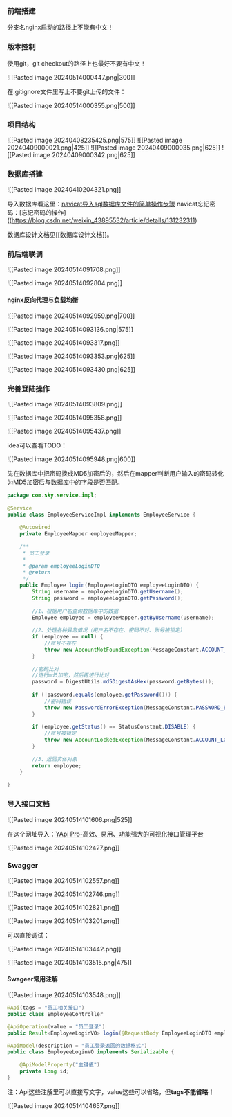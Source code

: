 ### 前端搭建

分支名nginx启动的路径上不能有中文！

### 版本控制

使用git，git checkout的路径上也最好不要有中文！

![[Pasted image 20240514000447.png|300]]

在.gitignore文件里写上不要git上传的文件：

![[Pasted image 20240514000355.png|500]]

### 项目结构

![[Pasted image 20240408235425.png|575]]
![[Pasted image 20240409000021.png|425]]
![[Pasted image 20240409000035.png|625]]
![[Pasted image 20240409000342.png|625]]

### 数据库搭建

![[Pasted image 20240410204321.png]]

导入数据库看这里：[navicat导入sql数据库文件的简单操作步骤](https://blog.csdn.net/m0_52861000/article/details/128527234)
navicat忘记密码：[忘记密码的操作]((https://blog.csdn.net/weixin_43895532/article/details/131232311)

数据库设计文档见[[数据库设计文档]]。

### 前后端联调

![[Pasted image 20240514091708.png]]

![[Pasted image 20240514092804.png]]

#### nginx反向代理与负载均衡

![[Pasted image 20240514092959.png|700]]

![[Pasted image 20240514093136.png|575]]

![[Pasted image 20240514093317.png]]

![[Pasted image 20240514093353.png|625]]

![[Pasted image 20240514093430.png|625]]

### 完善登陆操作

![[Pasted image 20240514093809.png]]

![[Pasted image 20240514095358.png]]

![[Pasted image 20240514095437.png]]

idea可以查看TODO：

![[Pasted image 20240514095948.png|600]]

先在数据库中把密码换成MD5加密后的，然后在mapper判断用户输入的密码转化为MD5加密后与数据库中的字段是否匹配。

```java
package com.sky.service.impl;  
  
@Service  
public class EmployeeServiceImpl implements EmployeeService {  
  
    @Autowired  
    private EmployeeMapper employeeMapper;  
  
    /**  
     * 员工登录  
     *  
     * @param employeeLoginDTO  
     * @return  
     */  
    public Employee login(EmployeeLoginDTO employeeLoginDTO) {  
        String username = employeeLoginDTO.getUsername();  
        String password = employeeLoginDTO.getPassword();  
  
        //1、根据用户名查询数据库中的数据  
        Employee employee = employeeMapper.getByUsername(username);  
  
        //2、处理各种异常情况（用户名不存在、密码不对、账号被锁定）  
        if (employee == null) {  
            //账号不存在  
            throw new AccountNotFoundException(MessageConstant.ACCOUNT_NOT_FOUND);  
        }  
  
        //密码比对  
        //进行md5加密，然后再进行比对  
        password = DigestUtils.md5DigestAsHex(password.getBytes());  
  
        if (!password.equals(employee.getPassword())) {  
            //密码错误  
            throw new PasswordErrorException(MessageConstant.PASSWORD_ERROR);  
        }  
  
        if (employee.getStatus() == StatusConstant.DISABLE) {  
            //账号被锁定  
            throw new AccountLockedException(MessageConstant.ACCOUNT_LOCKED);  
        }  
  
        //3、返回实体对象  
        return employee;  
    }  
  
}
```

### 导入接口文档

![[Pasted image 20240514101606.png|525]]

在这个网址导入：[YApi Pro-高效、易用、功能强大的可视化接口管理平台](https://yapi.pro/project/387553/interface/api)

![[Pasted image 20240514102427.png]]

### Swagger

![[Pasted image 20240514102557.png]]

![[Pasted image 20240514102746.png]]

![[Pasted image 20240514102821.png]]

![[Pasted image 20240514103201.png]]

可以直接调试：

![[Pasted image 20240514103442.png]]

![[Pasted image 20240514103515.png|475]]

#### Swageer常用注解

![[Pasted image 20240514103548.png]]

```java
@Api(tags = "员工相关接口")  
public class EmployeeController 

@ApiOperation(value = "员工登录")  
public Result<EmployeeLoginVO> login(@RequestBody EmployeeLoginDTO employeeLoginDTO)

@ApiModel(description = "员工登录返回的数据格式")  
public class EmployeeLoginVO implements Serializable {  
  
    @ApiModelProperty("主键值")  
    private Long id;
}
```

注：Api这些注解里可以直接写文字，value这些可以省略，但**tags不能省略！**

![[Pasted image 20240514104657.png]]